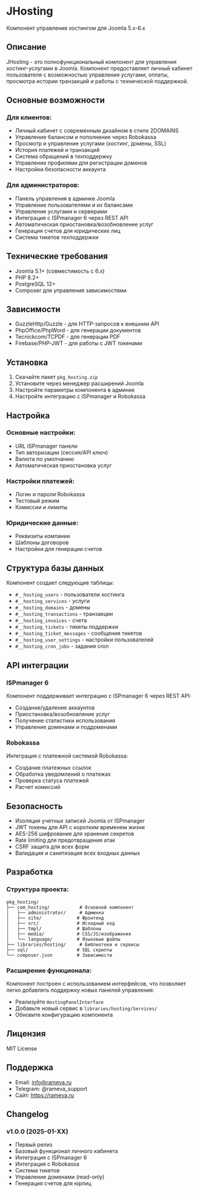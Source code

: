 # JHosting
Компонент управления хостингом для Joomla 5.x-6.x

## Описание

JHosting - это полнофункциональный компонент для управления хостинг-услугами в Joomla. Компонент предоставляет личный кабинет пользователя с возможностью управления услугами, оплаты, просмотра истории транзакций и работы с технической поддержкой.

## Основные возможности

### Для клиентов:
- Личный кабинет с современным дизайном в стиле 2DOMAINS
- Управление балансом и пополнение через Robokassa
- Просмотр и управление услугами (хостинг, домены, SSL)
- История платежей и транзакций
- Система обращений в техподдержку
- Управление профилями для регистрации доменов
- Настройки безопасности аккаунта

### Для администраторов:
- Панель управления в админке Joomla
- Управление пользователями и их балансами
- Управление услугами и серверами
- Интеграция с ISPmanager 6 через REST API
- Автоматическая приостановка/возобновление услуг
- Генерация счетов для юридических лиц
- Система тикетов техподдержки

## Технические требования

- Joomla 5.1+ (совместимость с 6.x)
- PHP 8.2+
- PostgreSQL 12+
- Composer для управления зависимостями

## Зависимости

- GuzzleHttp/Guzzle - для HTTP-запросов к внешним API
- PhpOffice/PhpWord - для генерации документов
- Tecnickcom/TCPDF - для генерации PDF
- Firebase/PHP-JWT - для работы с JWT токенами

## Установка

1. Скачайте пакет `pkg_hosting.zip`
2. Установите через менеджер расширений Joomla
3. Настройте параметры компонента в админке
4. Настройте интеграцию с ISPmanager и Robokassa

## Настройка

### Основные настройки:
- URL ISPmanager панели
- Тип авторизации (сессия/API ключ)
- Валюта по умолчанию
- Автоматическая приостановка услуг

### Настройки платежей:
- Логин и пароли Robokassa
- Тестовый режим
- Комиссии и лимиты

### Юридические данные:
- Реквизиты компании
- Шаблоны договоров
- Настройки для генерации счетов

## Структура базы данных

Компонент создает следующие таблицы:
- `#__hosting_users` - пользователи хостинга
- `#__hosting_services` - услуги
- `#__hosting_domains` - домены
- `#__hosting_transactions` - транзакции
- `#__hosting_invoices` - счета
- `#__hosting_tickets` - тикеты поддержки
- `#__hosting_ticket_messages` - сообщения тикетов
- `#__hosting_user_settings` - настройки пользователей
- `#__hosting_cron_jobs` - задания cron

## API интеграции

### ISPmanager 6
Компонент поддерживает интеграцию с ISPmanager 6 через REST API:
- Создание/удаление аккаунтов
- Приостановка/возобновление услуг
- Получение статистики использования
- Управление доменами и поддоменами

### Robokassa
Интеграция с платежной системой Robokassa:
- Создание платежных ссылок
- Обработка уведомлений о платежах
- Проверка статуса платежей
- Расчет комиссий

## Безопасность

- Изоляция учетных записей Joomla от ISPmanager
- JWT токены для API с коротким временем жизни
- AES-256 шифрование для хранения секретов
- Rate limiting для предотвращения атак
- CSRF защита для всех форм
- Валидация и санитизация всех входных данных

## Разработка

### Структура проекта:
```
pkg_hosting/
├── com_hosting/           # Основной компонент
│   ├── administrator/     # Админка
│   ├── site/             # Фронтенд
│   ├── src/              # Исходный код
│   ├── tmpl/             # Шаблоны
│   ├── media/            # CSS/JS/изображения
│   └── language/         # Языковые файлы
├── libraries/hosting/     # Библиотеки и сервисы
├── sql/                  # SQL скрипты
└── composer.json         # Зависимости
```

### Расширение функционала:
Компонент построен с использованием интерфейсов, что позволяет легко добавлять поддержку новых панелей управления:
- Реализуйте `HostingPanelInterface`
- Добавьте новый сервис в `libraries/hosting/Services/`
- Обновите конфигурацию компонента

## Лицензия

MIT License

## Поддержка

- Email: info@rameva.ru
- Telegram: @rameva_support
- Сайт: https://rameva.ru

## Changelog

### v1.0.0 (2025-01-XX)
- Первый релиз
- Базовый функционал личного кабинета
- Интеграция с ISPmanager 6
- Интеграция с Robokassa
- Система тикетов
- Управление доменами (read-only)
- Генерация счетов для юрлиц
